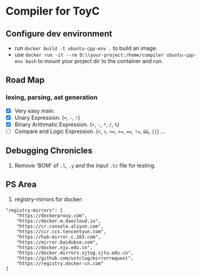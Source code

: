 ﻿# Compiler for ToyC

## Configure dev environment
- run `docker build -t ubuntu-cpp-env .` to build an image.
- use `docker run -it --rm D:\\your-project:/home/compiler ubuntu-cpp-env bash` to mount your project dir to the container and run.

## Road Map
### lexing, parsing, ast generation
- [x] Very easy main.
- [x] Unary Expression. (`+`, `-`, `!`)
- [x] Binary Arithmatic Expression. (`+`, `-`, `*`, `/`, `%`)
- [ ] Compare and Logic Expression. (`<`, `>`, `<=`, `>=`, `==`, `!=`, `&&`, `||`)
...

## Debugging Chronicles
1. Remove 'BOM' of `.l`, `.y` and the input `.tc` file for testing.

## PS Area
1. registry-mirrors for docker:
```
"registry-mirrors": [
    "https://dockerproxy.com",
    "https://docker.m.daocloud.io",
    "https://cr.console.aliyun.com",
    "https://ccr.ccs.tencentyun.com",
    "https://hub-mirror.c.163.com",
    "https://mirror.baidubce.com",
    "https://docker.nju.edu.cn",
    "https://docker.mirrors.sjtug.sjtu.edu.cn",
    "https://github.com/ustclug/mirrorrequest",
    "https://registry.docker-cn.com"
]
```